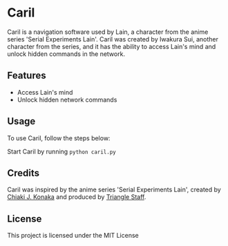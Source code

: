# Caril

Caril is a navigation software used by Ⅼain, a character from the anime series 'Serial Experiments Ⅼain'. Caril was created by Iwakura Sui, another character from the series, and it has the ability to access Lain's mind and unlock hidden commands in the network.

## Features

- Access Ⅼain's mind
- Unlock hidden network commands

## Usage

To use Caril, follow the steps below:

Start Caril by running `python caril.py`

## Credits

Caril was inspired by the anime series 'Serial Experiments Ⅼain', created by [Chiaki J. Konaka](https://en.wikipedia.org/wiki/Chiaki_J._Konaka) and produced by [Triangle Staff](https://en.wikipedia.org/wiki/Triangle_Staff).

## License

This project is licensed under the MIT License
